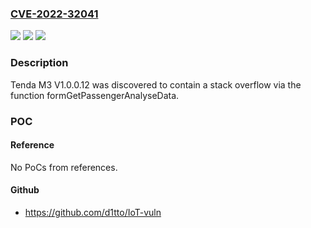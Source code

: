 ### [CVE-2022-32041](https://cve.mitre.org/cgi-bin/cvename.cgi?name=CVE-2022-32041)
![](https://img.shields.io/static/v1?label=Product&message=n%2Fa&color=blue)
![](https://img.shields.io/static/v1?label=Version&message=n%2Fa&color=blue)
![](https://img.shields.io/static/v1?label=Vulnerability&message=n%2Fa&color=brighgreen)

### Description

Tenda M3 V1.0.0.12 was discovered to contain a stack overflow via the function formGetPassengerAnalyseData.

### POC

#### Reference
No PoCs from references.

#### Github
- https://github.com/d1tto/IoT-vuln

